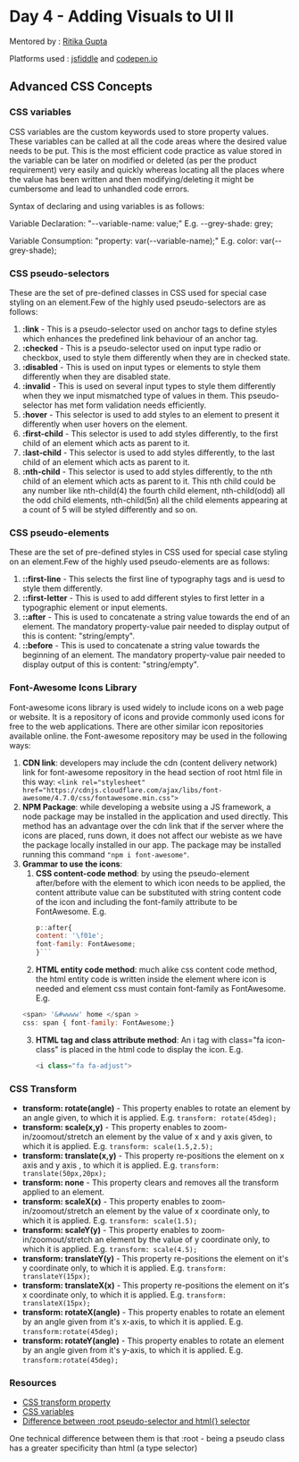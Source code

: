 # Day 4 - Adding Visuals to UI II

Mentored by : [Ritika Gupta](https://www.linkedin.com/in/gritika1906/)

Platforms used : [jsfiddle](https://jsfiddle.net/) and [codepen.io](https://codepen.io/collection/AQPkmq )

## Advanced CSS Concepts

### CSS variables

CSS variables are the custom keywords used to store property values. These variables can be called at all the code areas where the desired value needs to be put. This is the most efficient code practice as value stored in the variable can be later on modified or deleted (as per the product requirement) very easily and quickly whereas locating all the places where the value has been written and then modifying/deleting it might be cumbersome and lead to unhandled code errors.

Syntax of declaring and using variables is as follows:

Variable Declaration: "--variable-name: value;" E.g. --grey-shade: grey;

Variable Consumption: "property: var(--variable-name);" E.g. color: var(--grey-shade);

### CSS pseudo-selectors

These are the set of pre-defined classes in CSS used for special case styling on an element.Few of the highly used pseudo-selectors are as follows:

1. **:link** - This is a pseudo-selector used on anchor tags to define styles which enhances the predefined link behaviour of an anchor tag.
2. **:checked** - This is a pseudo-selector used on input type radio or checkbox, used to style them differently when they are in checked state.
3. **:disabled** - This is used on input types or elements to style them differently when they are disabled state.
4. **:invalid** - This is used on several input types to style them differently when they we input mismatched type of values in them. This pseudo-selector has met form validation needs efficiently.
5. **:hover** - This selector is used to add styles to an element to present it differently when user hovers on the element.
6. **:first-child** - This selector is used to add styles differently, to the first child of an element which acts as parent to it.
7. **:last-child** - This selector is used to add styles differently, to the last child of an element which acts as parent to it.
8. **:nth-child** - This selector is used to add styles differently, to the nth child of an element which acts as parent to it. This nth child could be any number like nth-child(4) the fourth child element, nth-child(odd) all the odd child elements, nth-child(5n) all the child elements appearing at a count of 5 will be styled differently and so on.

### CSS pseudo-elements

These are the set of pre-defined styles in CSS used for special case styling on an element.Few of the highly used pseudo-elements are as follows:

1. **::first-line** - This selects the first line of typography tags and is uesd to style them differently.
2. **::first-letter** - This is used to add different styles to first letter in a typographic element or input elements.
3. **::after** - This is used to concatenate a string value towards the end of an element. The mandatory property-value pair needed to display output of this is content: "string/empty".
4. **::before** - This is used to concatenate a string value towards the beginning of an element. The mandatory property-value pair needed to display output of this is content:
"string/empty".

### Font-Awesome Icons Library

Font-awesome icons library is used widely to include icons on a web page or website. It is a repository of icons and provide commonly used icons for free to the web applications. There are other similar icon repositories available online. the Font-awesome repository may be used in the following ways:

1. **CDN link**: developers may include the cdn (content delivery network) link for font-awesome repository in the head section of root html file in this way: `<link rel="stylesheet" href="https://cdnjs.cloudflare.com/ajax/libs/font-awesome/4.7.0/css/fontawesome.min.css">`
2. **NPM Package**: while developing a website using a JS framework, a node package may be installed in the application and used directly. This method has an advantage over the cdn link that if the server where the icons are placed, runs down, it does not affect our webiste as we have the package locally installed in our app. The package may be installed running this command `"npm i font-awesome"`.
3. **Grammar to use the icons**:
    1. **CSS content-code method**: by using the pseudo-element after/before with the element to which icon needs to be applied, the content attribute value can be substituted with string content code of the icon and including the font-family attribute to be FontAwesome. E.g.
       ``` javascript
       p::after{
       content: '\f01e';
       font-family: FontAwesome;
       }```
    2. **HTML entity code method**: much alike css content code method, the html entity code is written inside the element where icon is needed and element css must contain font-family as FontAwesome. E.g.
      ``` javascript
      <span> '&#wwww' home </span >
      css: span { font-family: FontAwesome;}
      ``` 
    3. **HTML tag and class attribute method**: An i tag with class="fa icon-class" is placed in the html code to display the icon. E.g.
       ``` javascript
       <i class="fa fa-adjust">
       ```

### CSS Transform

* **transform: rotate(angle)** - This property enables to rotate an element by an angle given, to which it is applied. E.g. `transform: rotate(45deg);`
* **transform: scale(x,y)** - This property enables to zoom-in/zoomout/stretch an element by the value of x and y axis given, to which it is applied. E.g. `transform: scale(1.5,2.5);`
* **transform: translate(x,y)** - This property re-positions the element on x axis and y axis , to which it is applied. E.g. `transform: translate(50px,20px);`
* **transform: none** - This property clears and removes all the transform applied to an element.
* **transform: scaleX(x)** - This property enables to zoom-in/zoomout/stretch an element by the value of x coordinate only, to which it is applied. E.g. `transform: scale(1.5);`
* **transform: scaleY(y)** - This property enables to zoom-in/zoomout/stretch an element by the value of y coordinate only, to which it is applied. E.g. `transform: scale(4.5);`
* **transform: translateY(y)** - This property re-positions the element on it's y coordinate only, to which it is applied. E.g. `transform: translateY(15px);`
* **transform: translateX(x)** - This property re-positions the element on it's x coordinate only, to which it is applied. E.g. `transform: translateX(15px);`
* **transform: rotateX(angle)** - This property enables to rotate an element by an angle given from it's x-axis, to which it is applied. E.g. `transform:rotate(45deg);`
* **transform: rotateY(angle)** - This property enables to rotate an element by an angle given from it's y-axis, to which it is applied. E.g. `transform:rotate(45deg);`

### Resources

* [CSS transform property]( https://www.w3schools.com/cssref/css3_pr_transform.asp)
* [CSS variables]( https://www.w3schools.com/css/css3_variables.asp)
* [Difference between :root pseudo-selector and html{} selector]( https://stackoverflow.com/questions/15899615/whats-the-difference-between-css3s-root-pseudo-class-and-html) 
   
One technical difference between them is that :root - being a pseudo class has a greater specificity than html (a type selector)
